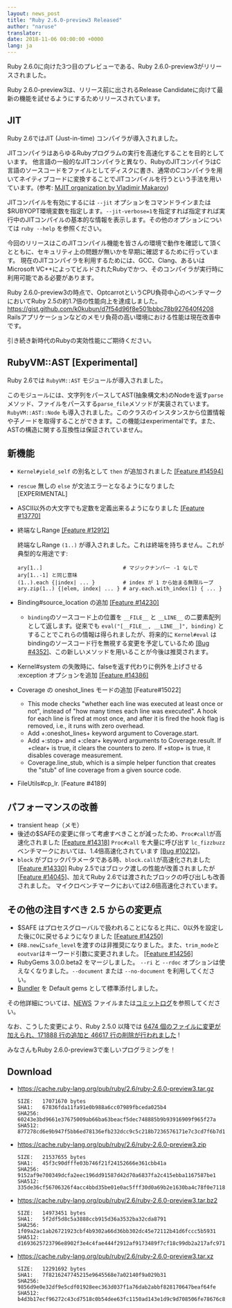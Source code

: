 ```yaml
---
layout: news_post
title: "Ruby 2.6.0-preview3 Released"
author: "naruse"
translator:
date: 2018-11-06 00:00:00 +0000
lang: ja
---
```


Ruby 2.6.0に向けた3つ目のプレビューである、Ruby 2.6.0-preview3がリリースされました。

Ruby 2.6.0-preview3は、リリース前に出されるRelease Candidateに向けて最新の機能を試せるようにするためリリースされています。

## JIT

Ruby 2.6ではJIT (Just-in-time) コンパイラが導入されました。

JITコンパイラはあらゆるRubyプログラムの実行を高速化することを目的としています。
他言語の一般的なJITコンパイラと異なり、RubyのJITコンパイラはC言語のソースコードをファイルとしてディスクに書き、通常のCコンパイラを用いてネイティブコードに変換することでJITコンパイルを行うという手法を用いています。(参考: [MJIT organization by Vladimir Makarov](https://github.com/vnmakarov/ruby/tree/rtl_mjit_branch#mjit-organization))

JITコンパイルを有効にするには `--jit` オプションをコマンドラインまたは$RUBYOPT環境変数を指定します。`--jit-verbose=1`を指定すれば指定すれば実行中のJITコンパイルの基本的な情報を表示します。その他のオプションについては `ruby --help` を参照ください。

今回のリリースはこのJITコンパイル機能を皆さんの環境で動作を確認して頂くとともに、セキュリティ上の問題が無いかを早期に確認するために行っています。
現在のJITコンパイラを利用するためには、GCC、Clang、あるいはMicrosoft VC++によってビルドされたRubyでかつ、そのコンパイラが実行時に利用可能である必要があります。

Ruby 2.6.0-preview3の時点で、OptcarrotというCPU負荷中心のベンチマークにおいてRuby 2.5の約1.7倍の性能向上を達成しました。 <https://gist.github.com/k0kubun/d7f54d96f8e501bbbc78b927640f4208>
Railsアプリケーションなどのメモリ負荷の高い環境における性能は現在改善中です。

引き続き新時代のRubyの実効性能にご期待ください。

## RubyVM::AST [Experimental]

Ruby 2.6では `RubyVM::AST` モジュールが導入されました。

このモジュールには、文字列をパースしてAST(抽象構文木)のNodeを返す`parse`メソッド、ファイルをパースする`parse_file`メソッドが実装されています。
`RubyVM::AST::Node` も導入されました。このクラスのインスタンスから位置情報や子ノードを取得することができます。この機能はexperimentalです。また、ASTの構造に関する互換性は保証されていません。

## 新機能

* `Kernel#yield_self` の別名として `then` が追加されました [[Feature #14594]](https://bugs.ruby-lang.org/issues/14594)

* `rescue` 無しの `else` が文法エラーとなるようになりました  [EXPERIMENTAL]

* ASCII以外の大文字でも定数を定義出来るようになりました [[Feature #13770]](https://bugs.ruby-lang.org/issues/13770)

* 終端なしRange [[Feature #12912]](https://bugs.ruby-lang.org/issues/12912)

  終端なしRange `(1..)` が導入されました。これは終端を持ちません。これが典型的な用途です:

      ary[1..]                          # マジックナンバー -1 なしで ary[1..-1] と同じ意味
      (1..).each {|index| ... }         # index が 1 から始まる無限ループ
      ary.zip(1..) {|elem, index| ... } # ary.each.with_index(1) { ... }

* Binding#source_location の追加 [[Feature #14230]](https://bugs.ruby-lang.org/issues/14230)
  * `binding`のソースコード上の位置を `__FILE__` と `__LINE__` の二要素配列として返します。従来でも `eval("[__FILE__, __LINE__]", binding)` とすることでこれらの情報は得られましたが、将来的に `Kernel#eval` はbindingのソースコード行を無視する変更を予定しているため [[Bug #4352]](https://bugs.ruby-lang.org/issues/4352)、この新しいメソッドを用いることが今後は推奨されます。
* Kernel#system の失敗時に、falseを返す代わりに例外を上げさせる :exception オプションを追加 [[Feature #14386]](https://bugs.ruby-lang.org/issues/14386)

* Coverage の oneshot_lines モードの追加 [Feature#15022]
  * This mode checks "whether each line was executed at least once or not", instead of "how many times each line was executed".  A hook for each line is fired at most once, and after it is fired the hook flag is removed, i.e., it runs with zero overhead.
  * Add +:oneshot_lines+ keyword argument to Coverage.start.
  * Add +:stop+ and +:clear+ keyword arguments to Coverage.result. If +clear+ is true, it clears the counters to zero.  If +stop+ is true, it disables coverage measurement.
  * Coverage.line_stub, which is a simple helper function that creates the "stub" of line coverage from a given source code.

* FileUtils#cp_lr.  [Feature #4189]

## パフォーマンスの改善

* transient heap（メモ）
* 後述の$SAFEの変更に伴って考慮すべきことが減ったため、`Proc#call`が高速化されました [[Feature #14318]](https://bugs.ruby-lang.org/issues/14318)
  `Proc#call` を大量に呼び出す `lc_fizzbuzz` ベンチマークにおいては、1.4倍高速化されています [[Bug #10212]](https://bugs.ruby-lang.org/issues/10212)。
* `block` がブロックパラメータである時、`block.call`が高速化されました [[Feature #14330]](https://bugs.ruby-lang.org/issues/14330)
  Ruby 2.5ではブロック渡しの性能が改善されましたが [[Feature #14045]](https://bugs.ruby-lang.org/issues/14045)、加えてRuby 2.6では渡されたブロックの呼び出しも改善されました。
  マイクロベンチマークにおいては2.6倍高速化されています。

## その他の注目すべき 2.5 からの変更点

* $SAFE はプロセスグローバルで扱われることになると共に、0以外を設定した後に0に戻せるようになりました [[Feature #14250]](https://bugs.ruby-lang.org/issues/14250)
* `ERB.new`に`safe_level`を渡すのは非推奨になりました。また、`trim_mode`と`eoutvar`はキーワード引数に変更されました。 [[Feature #14256]](https://bugs.ruby-lang.org/issues/14256)
* RubyGems 3.0.0.beta2 をマージしました。 `--ri` と `--rdoc` オプションは使えなくなりました。`--document` または `--no-document` を利用してください。
* [Bundler](https://github.com/bundler/bundler) を Default gems として標準添付しました。

その他詳細については、[NEWS](https://github.com/ruby/ruby/blob/v2_6_0_preview3/NEWS) ファイルまたは[コミットログ](https://github.com/ruby/ruby/compare/v2_5_0...v2_6_0_preview3)を参照してください。

なお、こうした変更により、Ruby 2.5.0 以降では [6474 個のファイルに変更が加えられ、171888 行の追加と 46617 行の削除が行われました](https://github.com/ruby/ruby/compare/v2_5_0...v2_6_0_preview3) !

みなさんもRuby 2.6.0-preview3で楽しいプログラミングを！

## Download

* <https://cache.ruby-lang.org/pub/ruby/2.6/ruby-2.6.0-preview3.tar.gz>

      SIZE:   17071670 bytes
      SHA1:   67836fda11fa91e0b988a6cc07989fbceda025b4
      SHA256: 60243e3bd9661e37675009ab66ba63beacf5dec748885b9b93916909f965f27a
      SHA512: 877278cd6e9b947f5bb6ed78136efb232dcc9c5c218b7236576171e7c3cd7f6b7d10d07d8402014a14aba1fcd1913a4370f0725c561ead41d8a3fe92029f7f76

* <https://cache.ruby-lang.org/pub/ruby/2.6/ruby-2.6.0-preview3.zip>

      SIZE:   21537655 bytes
      SHA1:   45f3c90dfffe03b746f21f24152666e361cbb41a
      SHA256: 9152af9e700349dcfa2eec196dd91587d42d70a6837fa2c415ebba1167587be1
      SHA512: 335de36cf56706326f4acc4bbd35be01e0ac5fff30d0a69b2e1630ba4c78f0e711822d1623d0099a517c824b154917d2f60be192dfb143a422cf1d17b38e1183

* <https://cache.ruby-lang.org/pub/ruby/2.6/ruby-2.6.0-preview3.tar.bz2>

      SIZE:   14973451 bytes
      SHA1:   5f2df5d8c5a3888ccb915d36a3532ba32cda8791
      SHA256: 1f09a2ac1ab26721923cbf4b9302a66d36bb302dc45e72112b41d6fccc5b5931
      SHA512: d1693625723796e8902f3e4c4fae444f2912af9173489f7cf18c99db2a217afc971b082fce7089e39f8edd54d762d2b4e72843c8306ed29b05ccb15ac03dbb5b

* <https://cache.ruby-lang.org/pub/ruby/2.6/ruby-2.6.0-preview3.tar.xz>

      SIZE:   12291692 bytes
      SHA1:   7f8216247745215e9645568e7a02140f9a029b31
      SHA256: 9856d9e0e32df9e5cdf01928eec363d037f1a76dab2abbf828170647beaf64fe
      SHA512: b4d3b17ecf96272c43cd7518c0b54dee63fc1150ad143e1d9c9d708506fe78676c80eb96cc47b8d46d1128bd483a53f16c944963a03d1f99f00131b74714df7b
